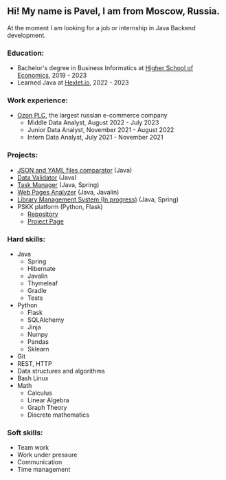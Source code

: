 ## Hi! My name is Pavel, I am from Moscow, Russia.
At the moment I am looking for a job or internship in  Java Backend development.

### Education:
- Bachelor's degree in Business Informatics at [Higher School of Economics](https://www.hse.ru/en/), 2019 - 2023
- Learned Java at [Hexlet.io](https://hexlet.io/pages/about), 2022 - 2023

### Work experience:
- [Ozon PLC](https://corp.ozon.com/), the largest russian e-commerce company
    - Middle Data Analyst, August 2022 - July 2023
    - Junior Data Analyst, November 2021 - August 2022
    - Intern Data Analyst, July 2021 - November 2021

### Projects:
- [JSON and YAML files comparator](https://github.com/pavel912/file_comparator) (Java)
- [Data Validator](https://github.com/pavel912/data_validater) (Java)
- [Task Manager](https://github.com/pavel912/task_manager) (Java, Spring)
- [Web Pages Analyzer](https://github.com/pavel912/web_analyzer) (Java, Javalin)
- [Library Management System (In progress)](https://github.com/pavel912/library) (Java, Spring)
- PSKK platform (Python, Flask)
    - [Repository](https://github.com/pavel912/pskk)
    - [Project Page](https://pskk.hse.ru/)

### Hard skills:
- Java
    - Spring
    - Hibernate
    - Javalin
    - Thymeleaf
    - Gradle
    - Tests
- Python
    - Flask
    - SQLAlchemy
    - Jinja
    - Numpy
    - Pandas
    - Sklearn
- Git
- REST, HTTP
- Data structures and algorithms
- Bash Linux
- Math
    - Calculus
    - Linear Algebra
    - Graph Theory
    - Discrete mathematics

### Soft skills:
- Team work
- Work under pressure
- Communication
- Time management
